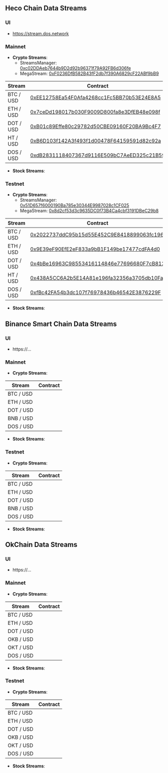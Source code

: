 ## Heco Chain Data Streams

### UI
* https://stream.dos.network

### Mainnet
* **Crypto Streams**:
  - StreamsManager: [0xc02DDAeb7644b9D2d92b96371f79A92FB6d306fe](https://hecoinfo.com/address/0xc02DDAeb7644b9D2d92b96371f79A92FB6d306fe)
  - MegaStream: [0xF0236DfB582B43fF2db7f390A6829cF22ABf9bB9](https://hecoinfo.com/address/0xF0236DfB582B43fF2db7f390A6829cF22ABf9bB9)


| Stream | Contract |
| ------ | ------ |
| BTC / USD | [0xEE12758Ea54F0Afa4268cc1Fc5BB70b53E24E8A5](https://hecoinfo.com/address/0xEE12758Ea54F0Afa4268cc1Fc5BB70b53E24E8A5) |
| ETH / USD | [0x7ceDd198017b030F9009D800fa8e3DfEB48e098f](https://hecoinfo.com/address/0x7ceDd198017b030F9009D800fa8e3DfEB48e098f) |
| DOT / USD | [0xB01c89Effe80c29782d50CBE09160F20BA9Bc4F7](https://hecoinfo.com/address/0xB01c89Effe80c29782d50CBE09160F20BA9Bc4F7) |
| HT / USD  | [0xB6D103f142A3f493f1d00478F64159591d82c92a](https://hecoinfo.com/address/0xB6D103f142A3f493f1d00478F64159591d82c92a) |
| DOS / USD | [0xdB2831118407367d9116E509bC7AeED325c21B59](https://hecoinfo.com/address/0xdB2831118407367d9116E509bC7AeED325c21B59) |


* **Stock Streams**:



### Testnet
* **Crypto Streams**:
  - StreamsManager: [0x51D657f6000190Ba785e30344E9987028c1CF025](https://testnet.hecoinfo.com/address/0x51D657f6000190Ba785e30344E9987028c1CF025)
  - MegaStream: [0x8d2cf53d3c9635DC0f73B4Ca4cbf3191DBeC29b8](https://testnet.hecoinfo.com/address/0x8d2cf53d3c9635dc0f73b4ca4cbf3191dbec29b8)

| Stream | Contract |
| ----------- | -------- |
| BTC / USD | [0x2022737ddC95b15d55E452C9E8418899063fc196](https://testnet.hecoinfo.com/address/0x2022737ddC95b15d55E452C9E8418899063fc196) |
| ETH / USD | [0x9E39eF90EfE2eF833a9bB1F149be17477cdFA4d0](https://testnet.hecoinfo.com/address/0x9E39eF90EfE2eF833a9bB1F149be17477cdFA4d0) |
| DOT / USD | [0x4bBe16963C98553416114846e77696680F7cB812](https://testnet.hecoinfo.com/address/0x4bBe16963C98553416114846e77696680F7cB812) |
| HT / USD  | [0x438A5CC6A2b5E14A81e196fa32356a3705db10Fa](https://testnet.hecoinfo.com/address/0x438A5CC6A2b5E14A81e196fa32356a3705db10Fa) |
| DOS / USD | [0xfBc42FA54b3dc107f76978436b46542E3876229F](https://testnet.hecoinfo.com/address/0xfBc42FA54b3dc107f76978436b46542E3876229F) |


* **Stock Streams**:




## Binance Smart Chain Data Streams

### UI
* https://...

### Mainnet
* **Crypto Streams**:

| Stream | Contract |
| ------ | ------ |
| BTC / USD | []() |
| ETH / USD | []() |
| DOT / USD | []() |
| BNB / USD | []() |
| DOS / USD | []() |

* **Stock Streams**:


### Testnet
* **Crypto Streams**:

| Stream | Contract |
| ------ | ------ |
| BTC / USD | []() |
| ETH / USD | []() |
| DOT / USD | []() |
| BNB / USD | []() |
| DOS / USD | []() |

* **Stock Streams**:


## OkChain Data Streams

### UI
* https://...

### Mainnet
* **Crypto Streams**:

| Stream | Contract |
| ------ | ------ |
| BTC / USD | []() |
| ETH / USD | []() |
| DOT / USD | []() |
| OKB / USD | []() |
| OKT / USD | []() |
| DOS / USD | []() |

* **Stock Streams**:


### Testnet
* **Crypto Streams**:

| Stream | Contract |
| ------ | ------ |
| BTC / USD | []() |
| ETH / USD | []() |
| DOT / USD | []() |
| OKB / USD | []() |
| OKT / USD | []() |
| DOS / USD | []() |

* **Stock Streams**:

